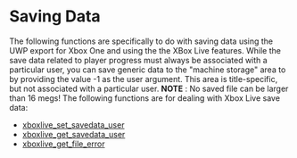# Saving Data

The following functions are specifically to do with saving data using
the UWP export for Xbox One and using the the XBox Live features. While
the save data related to player progress must always be associated with
a particular user, you can save generic data to the "machine storage"
area to by providing the value -1 as the user argument. This area is
title-specific, but not associated with a particular user. **NOTE** : No
saved file can be larger than 16 megs! The following functions are for
dealing with Xbox Live save data:

-   [xboxlive_set_savedata_user](xboxlive_set_savedata_user)
-   [xboxlive_get_savedata_user](xboxlive_get_savedata_user)
-   [xboxlive_get_file_error](xboxlive_get_file_error)

